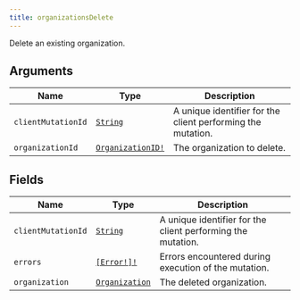 ```yaml
---
title: organizationsDelete
---
```


Delete an existing organization.

## Arguments

| Name | Type | Description |
|------|------|-------------|
| `clientMutationId` | [`String`](../scalar/string.md) | A unique identifier for the client performing the mutation. |
| `organizationId` | [`OrganizationID!`](../scalar/organizationid.md) | The organization to delete. |

## Fields

| Name | Type | Description |
|------|------|-------------|
| `clientMutationId` | [`String`](../scalar/string.md) | A unique identifier for the client performing the mutation. |
| `errors` | [`[Error!]!`](../union/error.md) | Errors encountered during execution of the mutation. |
| `organization` | [`Organization`](../object/organization.md) | The deleted organization. |
